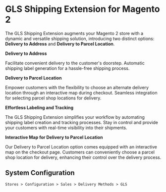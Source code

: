 # GLS Shipping Extension for Magento 2

The GLS Shipping Extension augments your Magento 2 store with a dynamic and versatile shipping solution, 
introducing two distinct options: **Delivery to Address** and **Delivery to Parcel Location**.

**Delivery to Address**

Facilitate convenient delivery to the customer's doorstep.
Automatic shipping label generation for a hassle-free shipping process.

**Delivery to Parcel Location**

Empower customers with the flexibility to choose an alternate delivery location through an interactive map during checkout.
Seamless integration for selecting parcel shop locations for delivery.

**Effortless Labeling and Tracking**

The GLS Shipping Extension simplifies your workflow by automating shipping label creation and tracking processes. 
Stay in control and provide your customers with real-time visibility into their shipments.

**Interactive Map for Delivery to Parcel Location**

Our Delivery to Parcel Location option comes equipped with an interactive map on the checkout page. 
Customers can conveniently choose a parcel shop location for delivery, enhancing their control over the delivery process.

## System Configuration

`Stores > Configuration > Sales > Delivery Methods > GLS`

